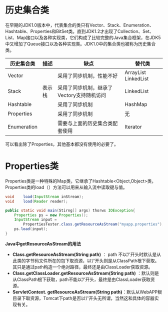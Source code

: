 # 历史集合类

在早期的JDK1.0版本中，代表集合的类只有Vector、Stack、Enumeration、Hashtable、Properties和BitSet类。直到JDK1.2才出现了Collection、Set、List、Map接口以及各种实现类，它们构成了比较完整的Java集合框架，在JDK5中又增加了Queue接口以及各种实现类。JDK1.0中的集合类也被称为历史集合类。

| 历史集合类  | 描述   | 缺点                                      | 替代类               |
| ----------- | ------ | ----------------------------------------- | -------------------- |
| Vector      |        | 采用了同步机制，性能不好                  | ArrayList LinkedList |
| Stack       | 表示栈 | 采用了同步机制，继承了Vectory支持随机访问 | LinkedList           |
| Hashtable   |        | 采用了同步机制                            | HashMap              |
| Properties  |        | 采用了同步机制                            | 无                   |
| Enumeration |        | 需要与上面的历史集合类配套使用            | Iterator             |

可以看出除了Properties，其他基本都没有使用的必要了。

# Properties类

Properties类是一种特殊的Map类，它继承了Hashtable<Object,Object>类，Properties类的load（）方法可以用来从输入流中读取键与值。

```java
void	load(InputStream inStream);
void	load(Reader reader);
```

```java
public static void main(Stirng[] args) thorws IOException{
    Properties ps = new Properties();
    InputStream input =
        PropertiesTester.class.getResourceAsStream("myapp.properties");
    ps.load(input);
}
```

**Java中getResourceAsStream的用法**

-   **Class.getResourceAsStream(String path)** ： path 不以’/'开头时默认是从此类的字节码文件所在的包下取资源，以’/'开头则是从ClassPath根下获取。其只是通过path构造一个绝对路径，最终还是由ClassLoader获取资源。 
-   **Class.getClassLoader.getResourceAsStream(String path)** ：默认则是从ClassPath根下获取，path不能以’/'开头，最终是由ClassLoader获取资源。 
-   **ServletContext. getResourceAsStream(String path)**：默认从WebAPP根目录下取资源，Tomcat下path是否以’/'开头无所谓，当然这和具体的容器实现有关。 

